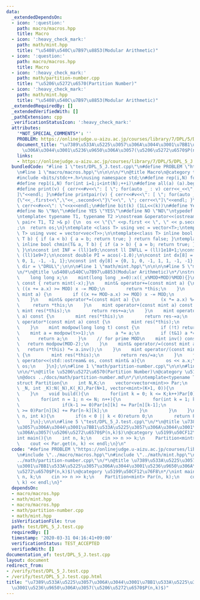 ```yaml
---
data:
  _extendedDependsOn:
  - icon: ':question:'
    path: macro/macros.hpp
    title: Macro
  - icon: ':heavy_check_mark:'
    path: math/mint.hpp
    title: "\u5408\u540C\u7B97\u8853(Modular Arithmetic)"
  - icon: ':question:'
    path: macro/macros.hpp
    title: Macro
  - icon: ':heavy_check_mark:'
    path: math/partition-number.cpp
    title: "\u5206\u5272\u6570(Partition Number)"
  - icon: ':heavy_check_mark:'
    path: math/mint.hpp
    title: "\u5408\u540C\u7B97\u8853(Modular Arithmetic)"
  _extendedRequiredBy: []
  _extendedVerifiedWith: []
  _pathExtension: cpp
  _verificationStatusIcon: ':heavy_check_mark:'
  attributes:
    '*NOT_SPECIAL_COMMENTS*': ''
    PROBLEM: https://onlinejudge.u-aizu.ac.jp/courses/library/7/DPL/5/DPL_5_J
    document_title: "\u7389\u533A\u5225\u3057\u306A\u3044\u3001\u7BB1\u533A\u5225\u3057\
      \u306A\u3044\u3001\u5236\u9650\u306A\u3057(\u5206\u5272\u6570$P(n,k)$)"
    links:
    - https://onlinejudge.u-aizu.ac.jp/courses/library/7/DPL/5/DPL_5_J
  bundledCode: "#line 1 \"test/DPL_5_J.test.cpp\"\n#define PROBLEM \"https://onlinejudge.u-aizu.ac.jp/courses/library/7/DPL/5/DPL_5_J\"\
    \n#line 1 \"macro/macros.hpp\"\n\n\n\n/*\n@title Macro\n@category template\n*/\n\
    #include <bits/stdc++.h>\nusing namespace std;\n#define rep(i,N) for(int i=0;i<int(N);++i)\n\
    #define rep1(i,N) for(int i=1;i<int(N);++i)\n#define all(a) (a).begin(),(a).end()\n\
    #define print(v) { cerr<<#v<<\": [ \"; for(auto _ : v) cerr<<_<<\", \"; cerr<<\"\
    ]\"<<endl; }\n#define printpair(v) { cerr<<#v<<\": [ \"; for(auto _ : v) cerr<<\"\
    {\"<<_.first<<\",\"<<_.second<<\"}\"<<\", \"; cerr<<\"]\"<<endl; }\n#define dump(x)\
    \ cerr<<#x<<\": \"<<x<<endl;\n#define bit(k) (1LL<<(k))\n#define Yes \"Yes\"\n\
    #define No \"No\"\n#define YES \"YES\"\n#define NO \"NO\"\ntypedef long long ll;\n\
    \ntemplate< typename T1, typename T2 >\nostream &operator<<(ostream &os, const\
    \ pair< T1, T2 >& p) {\n  os << \"{\" <<p.first << \", \" << p.second << \"}\"\
    ;\n  return os;\n}\ntemplate <class T> using vec = vector<T>;\ntemplate <class\
    \ T> using vvec = vector<vec<T>>;\n\ntemplate<class T> inline bool chmax(T& a,\
    \ T b) { if (a < b) { a = b; return true; } return false; }\ntemplate<class T>\
    \ inline bool chmin(T& a, T b) { if (a > b) { a = b; return true; } return false;\
    \ }\n\nconst int INF = (ll)1e9;\nconst ll INFLL = (ll)1e18+1;\nconst ll MOD =\
    \ (ll)1e9+7;\n\nconst double PI = acos(-1.0);\n\nconst int dx[8] = {1, 0, -1,\
    \ 0, 1, -1, -1, 1};\nconst int dy[8] = {0, 1, 0, -1, 1, 1, -1, -1};\nconst string\
    \ dir = \"DRUL\";\n\n\n#line 1 \"math/mint.hpp\"\n\n\n\n#line 5 \"math/mint.hpp\"\
    \n/*\n@title \u5408\u540C\u7B97\u8853(Modular Arithmetic)\n*/\nstruct mint {\n\
    \    long long x;\n    mint(long long _x=0):x((_x%MOD+MOD)%MOD){}\n    mint operator-()\
    \ const { return mint(-x);}\n    mint& operator+=(const mint a) {\n        if\
    \ ((x += a.x) >= MOD) x -= MOD;\n        return *this;\n    }\n    mint& operator-=(const\
    \ mint a) {\n        if ((x += MOD-a.x) >= MOD) x -= MOD;\n        return *this;\n\
    \    }\n    mint& operator*=(const mint a) {\n        (x *= a.x) %= MOD;\n   \
    \     return *this;\n    }\n    mint operator+(const mint a) const {\n       \
    \ mint res(*this);\n        return res+=a;\n    }\n    mint operator-(const mint\
    \ a) const {\n        mint res(*this);\n        return res-=a;\n    }\n    mint\
    \ operator*(const mint a) const {\n        mint res(*this);\n        return res*=a;\n\
    \    }\n    mint modpow(long long t) const {\n        if (!t) return 1;\n    \
    \    mint a = modpow(t>>1);\n        a *= a;\n        if (t&1) a *= *this;\n \
    \       return a;\n    }\n    // for prime MOD\n    mint inv() const {\n     \
    \   return modpow(MOD-2);\n    }\n    mint& operator/=(const mint a) {\n     \
    \   return (*this) *= a.inv();\n    }\n    mint operator/(const mint a) const\
    \ {\n        mint res(*this);\n        return res/=a;\n    }\n    friend std::ostream&\
    \ operator<<(std::ostream& os, const mint& a){\n        os << a.x;\n        return\
    \ os;\n    }\n};\n\n#line 1 \"math/partition-number.cpp\"\n\n\n#line 5 \"math/partition-number.cpp\"\
    \n\n/*\n@title \u5206\u5272\u6570(Partition Number)\n@category \u5199\u50CF12\u76F8\
    \n@docs ../docs/math/partition-number.md\n*/\n\ntemplate<typename T = mint>\n\
    struct Partition{\n    int N,K;\n    vector<vector<mint>> Par;\n    Partition(int\
    \ _N, int _K):N(_N),K(_K),Par(N+1, vector<mint>(K+1, 0)){\n        build();\n\
    \    }\n    void build(){\n        for(int k = 0; k <= K;k++)Par[0][k] = 1;\n\
    \        for(int n = 1; n <= N; n++){\n            for(int k = 1; k <= K; k++){\n\
    \                if(k-1 >= 0)Par[n][k] += Par[n][k-1];\n                if(n-k\
    \ >= 0)Par[n][k] += Par[n-k][k];\n            }\n        }\n    }\n    mint get(int\
    \ n, int k){\n        if(n < 0 || k < 0)return 0;\n        return Par[n][k];\n\
    \    }\n};\n\n\n#line 5 \"test/DPL_5_J.test.cpp\"\n/*\n@title \u7389\u533A\u5225\
    \u3057\u306A\u3044\u3001\u7BB1\u533A\u5225\u3057\u306A\u3044\u3001\u5236\u9650\
    \u306A\u3057(\u5206\u5272\u6570$P(n,k)$)\n@category \u5199\u50CF12\u76F8\n*/\n\
    int main(){\n    int n, k;\n    cin >> n >> k;\n    Partition<mint> Par(n, k);\n\
    \    cout << Par.get(n, k) << endl;\n}\n"
  code: "#define PROBLEM \"https://onlinejudge.u-aizu.ac.jp/courses/library/7/DPL/5/DPL_5_J\"\
    \n#include \"../macro/macros.hpp\"\n#include \"../math/mint.hpp\"\n#include \"\
    ../math/partition-number.cpp\"\n/*\n@title \u7389\u533A\u5225\u3057\u306A\u3044\
    \u3001\u7BB1\u533A\u5225\u3057\u306A\u3044\u3001\u5236\u9650\u306A\u3057(\u5206\
    \u5272\u6570$P(n,k)$)\n@category \u5199\u50CF12\u76F8\n*/\nint main(){\n    int\
    \ n, k;\n    cin >> n >> k;\n    Partition<mint> Par(n, k);\n    cout << Par.get(n,\
    \ k) << endl;\n}"
  dependsOn:
  - macro/macros.hpp
  - math/mint.hpp
  - macro/macros.hpp
  - math/partition-number.cpp
  - math/mint.hpp
  isVerificationFile: true
  path: test/DPL_5_J.test.cpp
  requiredBy: []
  timestamp: '2020-03-31 04:16:41+09:00'
  verificationStatus: TEST_ACCEPTED
  verifiedWith: []
documentation_of: test/DPL_5_J.test.cpp
layout: document
redirect_from:
- /verify/test/DPL_5_J.test.cpp
- /verify/test/DPL_5_J.test.cpp.html
title: "\u7389\u533A\u5225\u3057\u306A\u3044\u3001\u7BB1\u533A\u5225\u3057\u306A\u3044\
  \u3001\u5236\u9650\u306A\u3057(\u5206\u5272\u6570$P(n,k)$)"
---
```

